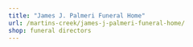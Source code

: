 ```yaml
---
title: "James J. Palmeri Funeral Home"
url: /martins-creek/james-j-palmeri-funeral-home/
shop: funeral directors
---
```


